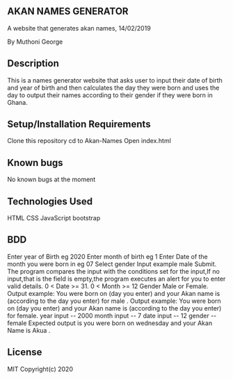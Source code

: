 ## AKAN NAMES GENERATOR
A website that generates akan names, 14/02/2019

By Muthoni George

 ## Description
This is a names generator website that asks user to input their date of birth and year of birth and then calculates 
the day they were born and uses the day to output their names according to their gender if they were born in Ghana.

## Setup/Installation Requirements
Clone this repository
cd to Akan-Names
Open index.html

## Known bugs
No known bugs at the moment

## Technologies Used
HTML
CSS
JavaScript
bootstrap 

## BDD
Enter year of Birth eg 2020
Enter month of birth eg  1
Enter Date of the month you were born in eg 07
Select gender Input example male
Submit. The program compares the input with the conditions set for the input,If no input,that is the field is empty,the program 
executes an alert for you to enter valid details.
0 < Date >= 31.
0 < Month >= 12
Gender Male or Female. Output example:  You were born on  (day you enter)  and your Akan name is  (according to the day you enter) for male .
Output example:  You were born on (day you enter)  and your Akan name is  (according to the day you enter) for female.
year input -- 2000
month input -- 7
date input -- 12
gender -- female Expected output is you were born on wednesday and your Akan Name is Akua .

## License
MIT Copyright(c) 2020

